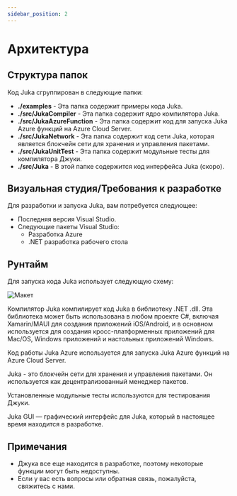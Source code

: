 ```yaml
---
sidebar_position: 2
---
```


# Архитектура

## Структура папок

Код Juka сгруппирован в следующие папки:

* **./examples** - Эта папка содержит примеры кода Juka.
* **./src/JukaCompiler** - Эта папка содержит ядро компилятора Juka.
* **./src/JukaAzureFunction** - Эта папка содержит код для запуска Juka Azure функций на Azure Cloud Server.
* **./src/JukaNetwork** - Эта папка содержит код сети Juka, которая является блокчейн сети для хранения и управления пакетами.
* **./src/JukaUnitTest** - Эта папка содержит модульные тесты для компилятора Джуки.
* **./src/Juka** - В этой папке содержится код интерфейса Juka (скоро).

## Визуальная студия/Требования к разработке

Для разработки и запуска Juka, вам потребуется следующее:

* Последняя версия Visual Studio.
* Следующие пакеты Visual Studio:
  * Разработка Azure
  * .NET разработка рабочего стола

## Рунтайм

Для запуска кода Juka использует следующую схему:

![Макет](/img/Runtime.png)

Компилятор Juka компилирует код Juka в библиотеку .NET .dll. Эта библиотека может быть использована в любом проекте C#, включая Xamarin/MAUI для создания приложений iOS/Android, и в основном используется для создания кросс-платформенных приложений для Mac/OS, Windows приложений и настольных приложений Windows.

Код работы Juka Azure используется для запуска Juka Azure функций на Azure Cloud Server.

Juka - это блокчейн сети для хранения и управления пакетами. Он используется как децентрализованный менеджер пакетов.

Установленные модульные тесты используются для тестирования Джуки.

Juka GUI — графический интерфейс для Juka, который в настоящее время находится в разработке.

## Примечания

* Джука все еще находится в разработке, поэтому некоторые функции могут быть недоступны.
* Если у вас есть вопросы или обратная связь, пожалуйста, свяжитесь с нами.